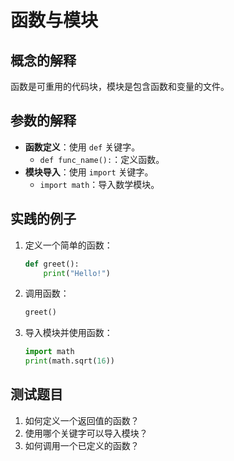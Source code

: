 # 函数与模块

## 概念的解释
函数是可重用的代码块，模块是包含函数和变量的文件。

## 参数的解释
- **函数定义**：使用 `def` 关键字。
  - `def func_name():`：定义函数。
- **模块导入**：使用 `import` 关键字。
  - `import math`：导入数学模块。

## 实践的例子
1. 定义一个简单的函数：
   ```python
   def greet():
       print("Hello!")
   ```
2. 调用函数：
   ```python
   greet()
   ```
3. 导入模块并使用函数：
   ```python
   import math
   print(math.sqrt(16))
   ```

## 测试题目
1. 如何定义一个返回值的函数？
2. 使用哪个关键字可以导入模块？
3. 如何调用一个已定义的函数？
